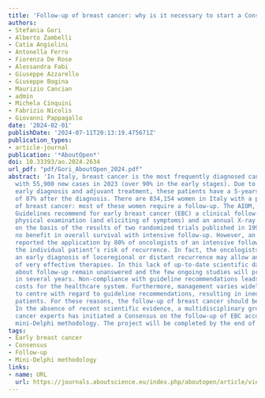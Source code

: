 ```yaml
---
title: 'Follow-up of breast cancer: why is it necessary to start a Consensus in 2024?'
authors:
- Stefania Gori
- Alberto Zambelli
- Catia Angiolini
- Antonella Ferro
- Fiorenza De Rose
- Alessandra Fabi
- Giuseppe Azzarello
- Giuseppe Bogina
- Maurizio Cancian
- admin
- Michela Cinquini
- Fabrizio Nicolis
- Giovanni Pappagallo
date: '2024-02-01'
publishDate: '2024-07-11T20:13:19.475671Z'
publication_types:
- article-journal
publication: '*AboutOpen*'
doi: 10.33393/ao.2024.2634
url_pdf: "pdf/Gori_AboutOpen_2024.pdf"
abstract: 'In Italy, breast cancer is the most frequently diagnosed cancer in women,
  with 55,900 new cases in 2023 (over 90% in the early stages). Due to the screening,
  early diagnosis and adjuvant treatment, these patients have a 5-years survival rate
  of 87% after the diagnosis. There are 834,154 women in Italy with a previous diagnosis
  of breast cancer: most of these women require a follow-up. The AIOM, ESMO and ASCO
  Guidelines recommend for early breast cancer (EBC) a clinical follow-up with only
  physical examination (and eliciting of symptoms) and an annual X-ray mammography,
  on the basis of the results of two randomized trials published in 1994 that showed
  no benefit in overall survival with intensive follow-up. However, an Italian survey
  reported the application by 80% of oncologists of an intensive follow-up based on
  the individual patient’s risk of recurrence. In fact, the oncologists believe that
  an early diagnosis of locoregional or distant recurrence may allow an early start
  of very effective therapies. In this lack of up-to-date scientific data, many questions
  about follow-up remain unanswered and the few ongoing studies will provide results
  in several years. Non-compliance with guideline recommendations leads to increased
  costs for the healthcare system. Furthermore, management varies widely from centre
  to centre with regard to guideline recommendations, resulting in inequalities between
  patients. For these reasons, the follow-up of breast cancer should be reconsidered.
  In the absence of recent scientific evidence, a multidisciplinary group of breast
  cancer experts has initiated a Consensus on the follow-up of EBC according to the
  mini-Delphi methodology. The project will be completed by the end of 2024.'
tags:
- Early breast cancer
- Consensus
- Follow-up
- Mini-Delphi methodology
links:
- name: URL
  url: https://journals.aboutscience.eu/index.php/aboutopen/article/view/2634
---
```

